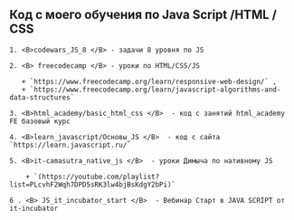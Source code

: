 ## Код с моего обучения по Java Script /HTML / CSS ##
    1. <B>codewars_JS_8 </B> - задачи 8 уровня по JS

    2. <B> freecodecamp </B> - уроки по HTML/CSS/JS
 
       + `https://www.freecodecamp.org/learn/responsive-web-design/` ,
       + `https://www.freecodecamp.org/learn/javascript-algorithms-and-data-structures`

    3. <B>html_academy/basic_html_css </B>  - код с занятий html_academy FE базовый курс

    4. <B>learn_javascript/Основы_JS </B>  - код с сайта `https://learn.javascript.ru/`

    5. <B>it-camasutra_native_js </B>  - уроки Димыча по нативному JS

        + `(https://youtube.com/playlist?list=PLcvhF2Wqh7DPD5sRK3lw4bjBsKdgY2bPi)`

    6 . <B> JS_it_incubator_start </B>  - Вебинар Старт в JAVA SCRIPT от it-incubator

